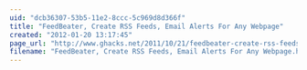 ```yaml
---
uid: "dcb36307-53b5-11e2-8ccc-5c969d8d366f"
title: "FeedBeater, Create RSS Feeds, Email Alerts For Any Webpage"
created: "2012-01-20 13:17:45"
page_url: "http://www.ghacks.net/2011/10/21/feedbeater-create-rss-feeds-email-alerts-for-any-webpage/"
filename: "FeedBeater, Create RSS Feeds, Email Alerts For Any Webpage.html"
---
```

